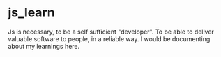 # js_learn
Js is necessary, to be a self sufficient "developer". To be able to deliver valuable software to people, in a reliable way. I would be documenting about my learnings here. 
